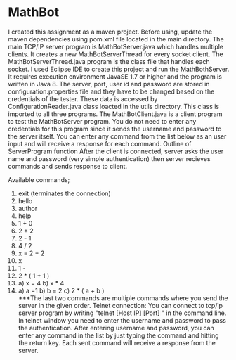 # MathBot
I created this assignment as a maven project. Before using, update the maven dependencies using pom.xml file located in the main directory.
The main TCP/IP server program is MathBotServer.java which handles multiple clients. It creates a new MathBotServerThread for every socket client. The MathBotServerThread.java program is the class file that handles each socket.
I used Eclipse IDE to create this project and run the MathBothServer.
It requires execution environment JavaSE 1.7 or higher and the program is written in Java 8.
The server, port, user id and password are stored in configuration.properties file and they have to be changed based on the credentials of the tester. These data is accessed by ConfigurationReader.java class loacted in the utils directory. This class is imported to all three programs.
 The MathBotClient.java is a client program to test the MathBotServer program. You do not need to enter any credentials for this program since it sends the username and password to the server itself. You can enter any command from the list below as an user input and will receive a response for each command. 
 Outline of ServerProgram function
 After the client is connected, server asks the user name and password (very simple authentication) then server recieves commands and sends response to client.
 
 Available commands;
   1) exit (terminates the connection)
   2) hello
   3) author
   4) help
   5) 1 + 0
   6) 2 * 2
   7) 2 - 1   
   8) 4 / 2
   9) x = 2 + 2
   10) x
   11) 1 -
   12) 2 * ( 1 + 1 ) 
   13) a) x = 4 b)  x * 4    
   14) a) a =1 b) b = 2 c) 2 * ( a + b )   
   ***The last two commands are multiple commands where you send the server in the given order.
   Telnet connection: You can connect to tcp/ip server program by writing "telnet [Host IP] [Port] " in the command line. In telnet window you need to enter the username and password to pass the authentication. After entering username and password, you can enter any command in the list by just typing the command and hitting the return key. Each sent command will receive a response from the server.
